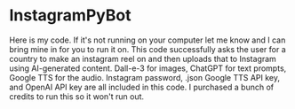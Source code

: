 # InstagramPyBot

Here is my code. If it's not running on your computer let me know and I can bring mine in for you to run it on. This code successfully asks the user for a country to make an instagram reel on and then uploads that to Instagram using AI-generated content. Dall-e-3 for images, ChatGPT for text prompts, Google TTS for the audio. Instagram password, .json Google TTS API key, and OpenAI API key are all included in this code. I purchased a bunch of credits to run this so it won't run out.
